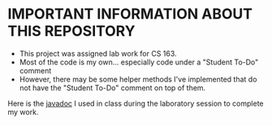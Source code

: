 # IMPORTANT INFORMATION ABOUT THIS REPOSITORY

- This project was assigned lab work for CS 163.
- Most of the code is my own... especially code under a "Student To-Do" comment
- However, there may be some helper methods I've implemented that do not have the "Student To-Do" comment on top of them.

Here is the [javadoc](https://www.cs.colostate.edu/~cs163/javadoc/lab09/package-summary.html) I used in class during the laboratory session to complete my work.